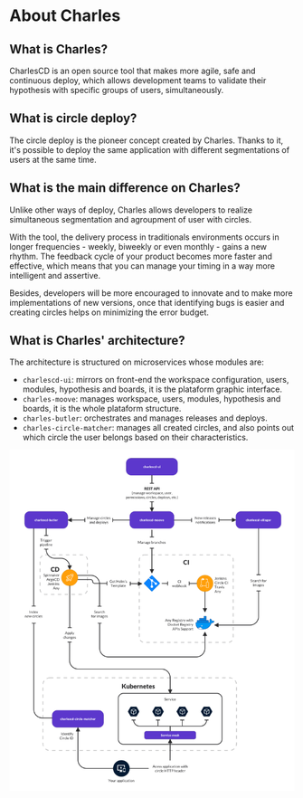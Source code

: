 # About Charles

## What is Charles?

CharlesCD is an open source tool that makes more agile, safe and continuous deploy, which allows development teams to validate their hypothesis with specific groups of users, simultaneously.

## What is circle deploy?

The circle deploy is the pioneer concept created by Charles. Thanks to it, it's possible to deploy the same application with different segmentations of users at the same time.

## What is the main difference on Charles?

Unlike other ways of deploy, Charles allows developers to realize simultaneous segmentation and agroupment of user with circles. 

With the tool, the delivery process in traditionals environments occurs in longer frequencies - weekly, biweekly or even monthly - gains a new rhythm. The feedback cycle of your product becomes more faster and effective, which means that you can manage your timing in a way more intelligent and assertive. ‌

Besides, developers will be more encouraged to innovate and to make more implementations of new versions, once that identifying bugs is easier and creating circles helps on minimizing the error budget.

## What is Charles' architecture?

The architecture is structured on microservices whose modules are:

* `charlescd-ui`: mirrors on front-end the workspace configuration, users, modules, hypothesis and boards, it is the plataform graphic interface. 
* `charles-moove`: manages workspace, users, modules, hypothesis and boards, it is the whole plataform structure. 
* `charles-butler`: orchestrates and manages releases and deploys. 
* `charles-circle-matcher`: manages all created circles, and also points out which circle the user belongs based on their characteristics.

![Charles&apos; architecture](../.gitbook/assets/arquitetura-charles-nova%20%282%29.png)

